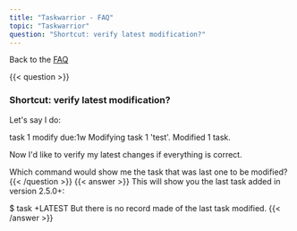 ```yaml
---
title: "Taskwarrior - FAQ"
topic: "Taskwarrior"
question: "Shortcut: verify latest modification?"
---
```


Back to the [FAQ](/support/faq)

{{< question >}}
### Shortcut: verify latest modification?

Let's say I do:

task 1 modify due:1w
Modifying task 1 'test'.
Modified 1 task.

Now I'd like to verify my latest changes if everything is correct.

Which command would show me the task that was last one to be modified?
{{< /question >}}
{{< answer >}}
This will show you the last task added in version 2.5.0+:

$ task +LATEST
But there is no record made of the last task modified.
{{< /answer >}}
